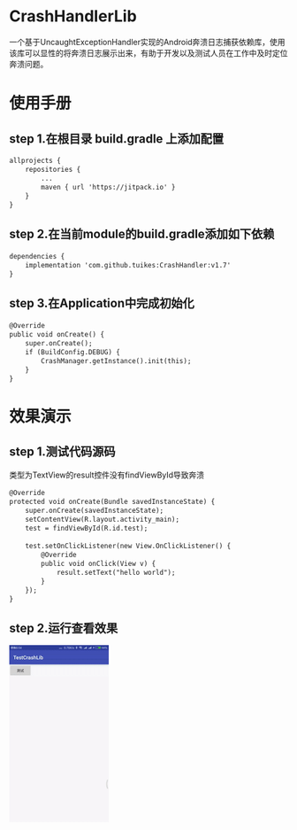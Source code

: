 CrashHandlerLib
======
一个基于UncaughtExceptionHandler实现的Android奔溃日志捕获依赖库，使用该库可以显性的将奔溃日志展示出来，有助于开发以及测试人员在工作中及时定位奔溃问题。

使用手册
======

step 1.在根目录 build.gradle 上添加配置
--------
	allprojects {
		repositories {
			...
			maven { url 'https://jitpack.io' }
		}
	}
step 2.在当前module的build.gradle添加如下依赖
--------
	dependencies {
		implementation 'com.github.tuikes:CrashHandler:v1.7'
	}
	
step 3.在Application中完成初始化
--------
    @Override
    public void onCreate() {
        super.onCreate();
        if (BuildConfig.DEBUG) {
            CrashManager.getInstance().init(this);
        }
    }
    
效果演示
======
step 1.测试代码源码
--------
类型为TextView的result控件没有findViewById导致奔溃

    @Override
    protected void onCreate(Bundle savedInstanceState) {
        super.onCreate(savedInstanceState);
        setContentView(R.layout.activity_main);
        test = findViewById(R.id.test);

        test.setOnClickListener(new View.OnClickListener() {
            @Override
            public void onClick(View v) {
                result.setText("hello world");
            }
        });
    }
  
  
step 2.运行查看效果
--------
![ABC](https://github.com/tuikes/MarkdownPhotos/blob/master/crashHandlerLibTest.gif) 
